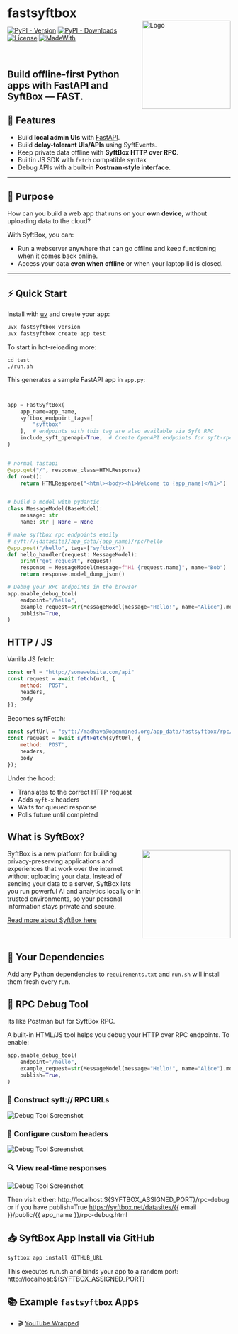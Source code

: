 <h1 style="border: none; margin-bottom: 0;">fastsyftbox</h1>
<a href="https://syftbox.net/" target="_blank">
  <picture>
    <source media="(prefers-color-scheme: dark)" srcset="img/mwsyftbox_white_on.png">
    <img alt="Logo" src="img/mwsyftbox_black_on.png" width="200px" align="right" />
  </picture>
</a>

[![PyPI - Version](https://img.shields.io/pypi/v/fastsyftbox)](https://pypi.org/project/fastsyftbox/)
[![PyPI - Downloads](https://img.shields.io/pypi/dm/fastsyftbox)](https://pypi.org/project/fastsyftbox/)
[![License](https://img.shields.io/github/license/OpenMined/fastsyftbox)](https://github.com/OpenMined/fastsyftbox/blob/main/LICENSE)
[![MadeWith](https://img.shields.io/badge/MadeWith-SyftBox-blue)](https://syftbox.net/)

<br />

## Build offline-first Python apps with FastAPI and SyftBox — FAST.

## 🚀 Features

- Build **local admin UIs** with [FastAPI](https://fastapi.tiangolo.com/).
- Build **delay-tolerant UIs/APIs** using SyftEvents.
- Keep private data offline with **SyftBox HTTP over RPC**.
- Builtin JS SDK with `fetch` compatible syntax
- Debug APIs with a built-in **Postman-style interface**.

---

## 🔧 Purpose

How can you build a web app that runs on your **own device**, without uploading data to the cloud?

With SyftBox, you can:
- Run a webserver anywhere that can go offline and keep functioning when it comes back online.
- Access your data **even when offline** or when your laptop lid is closed.

---

## ⚡ Quick Start

Install with [uv](https://github.com/astral-sh/uv) and create your app:
```bash
uvx fastsyftbox version
uvx fastsyftbox create app test
```

To start in hot-reloading more:
```
cd test
./run.sh
```

This generates a sample FastAPI app in `app.py`:
```python


app = FastSyftBox(
    app_name=app_name,
    syftbox_endpoint_tags=[
        "syftbox"
    ],  # endpoints with this tag are also available via Syft RPC
    include_syft_openapi=True,  # Create OpenAPI endpoints for syft-rpc routes
)


# normal fastapi
@app.get("/", response_class=HTMLResponse)
def root():
    return HTMLResponse("<html><body><h1>Welcome to {app_name}</h1>")


# build a model with pydantic
class MessageModel(BaseModel):
    message: str
    name: str | None = None

# make syftbox rpc endpoints easily
# syft://{datasite}/app_data/{app_name}/rpc/hello
@app.post("/hello", tags=["syftbox"])
def hello_handler(request: MessageModel):
    print("got request", request)
    response = MessageModel(message=f"Hi {request.name}", name="Bob")
    return response.model_dump_json()

# Debug your RPC endpoints in the browser
app.enable_debug_tool(
    endpoint="/hello",
    example_request=str(MessageModel(message="Hello!", name="Alice").model_dump_json()),
    publish=True,
)
```

## HTTP / JS

Vanilla JS fetch:
```js
const url = "http://somewebsite.com/api"
const request = await fetch(url, {
    method: 'POST',
    headers,
    body
});
```

Becomes syftFetch:
```js
const syftUrl = "syft://madhava@openmined.org/app_data/fastsyftbox/rpc/hello"
const request = await syftFetch(syftUrl, {
    method: 'POST',
    headers,
    body
});
```

Under the hood:
- Translates to the correct HTTP request
- Adds `syft-x` headers
- Waits for queued response
- Polls future until completed


## What is SyftBox?
<a href="https://syftbox.net/" target="_blank"><img src="img/syftbox_icon.png" style="width:200px; max-width: 200px;" align="right" target="_blank" /></a>
SyftBox is a new platform for building privacy-preserving applications and experiences that work over the internet without uploading your data. Instead of sending your data to a server, SyftBox lets you run powerful AI and analytics locally or in trusted environments, so your personal information stays private and secure.

<a href="https://syftbox.net/" target="_blank">Read more about SyftBox here</a>
<div style="clear: both;"></div>

## 🧱 Your Dependencies
Add any Python dependencies to `requirements.txt` and `run.sh` will install them fresh every run.


## 🧪 RPC Debug Tool

Its like Postman but for SyftBox RPC.

A built-in HTML/JS tool helps you debug your HTTP over RPC endpoints.
To enable:

```python
app.enable_debug_tool(
    endpoint="/hello",
    example_request=str(MessageModel(message="Hello!", name="Alice").model_dump_json()),
    publish=True,
)
```

### 🧭 Construct syft:// RPC URLs
![Debug Tool Screenshot](img/debug_1.png)

### 🎯 Configure custom headers
![Debug Tool Screenshot](img/debug_2.png)

### 🔍 View real-time responses
![Debug Tool Screenshot](img/debug_3.png)

Then visit either:
http://localhost:${SYFTBOX_ASSIGNED_PORT}/rpc-debug
or if you have publish=True
https://syftbox.net/datasites/{{ email }}/public/{{ app_name }}/rpc-debug.html


## 📥 SyftBox App Install via GitHub
```bash
syftbox app install GITHUB_URL
```
This executes run.sh and binds your app to a random port:
http://localhost:${SYFTBOX_ASSIGNED_PORT}


## 📚 Example `fastsyftbox` Apps
- 🎬 <a href="https://github.com/madhavajay/youtube-wrapped" target="_blank">YouTube Wrapped</a>
